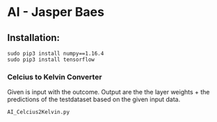 # AI - Jasper Baes

## Installation:
```
sudo pip3 install numpy==1.16.4
sudo pip3 install tensorflow
```
### Celcius to Kelvin Converter
Given is input with the outcome. Output are the the layer weights + the predictions of the testdataset based on the given input data.

```AI_Celcius2Kelvin.py```




